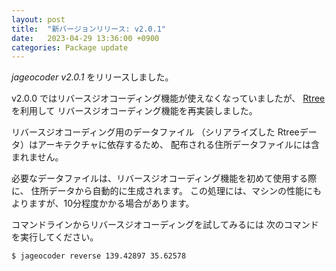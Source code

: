 ```yaml
---
layout: post
title:  "新バージョンリリース: v2.0.1"
date:   2023-04-29 13:36:00 +0900
categories: Package update
---
```


*jageocoder v2.0.1* をリリースしました。

v2.0.0 ではリバースジオコーディング機能が使えなくなっていましたが、
[Rtree](https://rtree.readthedocs.io/) を利用して
リバースジオコーディング機能を再実装しました。

リバースジオコーディング用のデータファイル
（シリアライズした Rtreeデータ）はアーキテクチャに依存するため、
配布される住所データファイルには含まれません。

必要なデータファイルは、リバースジオコーディング機能を初めて使用する際に、
住所データから自動的に生成されます。
この処理には、マシンの性能にもよりますが、10分程度かかる場合があります。

コマンドラインからリバースジオコーディングを試してみるには
次のコマンドを実行してください。

```
$ jageocoder reverse 139.42897 35.62578
```

